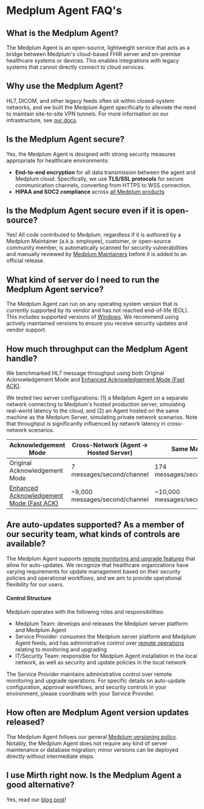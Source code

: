 # Medplum Agent FAQ's 

## What is the Medplum Agent? 

The Medplum Agent is an open-source, lightweight service that acts as a bridge between Medplum's cloud-based FHIR server and on-premise healthcare systems or devices. This enables integrations with legacy systems that cannot directly connect to cloud services. 

## Why use the Medplum Agent? 

HL7, DICOM, and other legacy feeds often sit within closed-system networks, and we built the Medplum Agent specifically to alleviate the need to maintain site-to-site VPN tunnels. For more information on our infrastructure, see [our docs](/docs/agent). 

## Is the Medplum Agent secure? 

Yes, the Medplum Agent is designed with strong security measures appropriate for healthcare environments:

- **End-to-end encryption** for all data transmission between the agent and Medplum cloud. Specifically, we use **TLS/SSL protocols** for secure communication channels, converting from HTTPS to WSS connection. 
- **HIPAA and SOC2 compliance** across [all Medplum products](/docs/compliance) 

## Is the Medplum Agent secure even if it is open-source? 

Yes! All code contributed to Medplum, regardless if it is authored by a Medplum Maintainer (a.k.a. employee), customer, or open-source community member, is automatically scanned for security vulnerabilities and manually reviewed by [Medplum Maintainers](https://www.medplum.com/about) before it is added to an official release. 

## What kind of server do I need to run the Medplum Agent service? 

The Medplum Agent can run on any operating system version that is currently supported by its vendor and has not reached end-of-life (EOL). This includes supported versions of [Windows](https://learn.microsoft.com/en-us/lifecycle/). We recommend using actively maintained versions to ensure you receive security updates and vendor support.

## How much throughput can the Medplum Agent handle? 

We benchmarked HL7 message throughput using both Original Acknowledgement Mode and [Enhanced Acknowledgement Mode (Fast ACK)](/docs/agent/acknowledgement-modes#enhanced-acknowledgement-mode-fast-ack). 

We tested two server configurations: (1) a Medplum Agent on a separate network connecting to Medplum's hosted production server, simulating real-world latency to the cloud, and (2) an Agent hosted on the same machine as the Medplum Server, simulating private network scenarios. Note that throughput is significantly influenced by network latency in cross-network scenarios.

| Acknowledgement Mode | Cross-Network (Agent -> Hosted Server) | Same Machine | 
|--------|-----------|------------|
| Original Acknowledgement Mode | 7 messages/second/channel | 174 messages/second/channel | 
| [Enhanced Acknowledgement Mode (Fast ACK)](/docs/agent/acknowledgement-modes#enhanced-acknowledgement-mode-fast-ack) | ~9,000 messages/second/channel | ~10,000 messages/second/channel | 

## Are auto-updates supported? As a member of our security team, what kinds of controls are available? 

The Medplum Agent supports [remote monitoring and upgrade features](/docs/agent/features) that allow for auto-updates. We recognize that healthcare organizations have varying requirements for update management based on their security policies and operational workflows, and we aim to provide operational flexibility for our users. 

#### Control Structure  

Medplum operates with the following roles and responsibilities: 

- Medplum Team: develops and releases the Medplum server platform and Medplum Agent
- Service Provider: consumes the Medplum server platform and Medplum Agent feeds, and has administrative control over [remote operations](/docs/agent/features) relating to monitoring and upgrading 
- IT/Security Team: responsible for Medplum Agent installation in the local network, as well as security and update policies in the local network 

The Service Provider maintains administrative control over remote monitoring and upgrade operations. For specific details on auto-update configuration, approval workflows, and security controls in your environment, please coordinate with your Service Provider. 

## How often are Medplum Agent version updates released? 

The Medplum Agent follows our general [Medplum versioning policy](/docs/compliance/versions). Notably, the Medplum Agent does not require any kind of server maintenance or database migration; minor versions can be deployed directly without intermediate steps. 

## I use Mirth right now. Is the Medplum Agent a good alternative? 

Yes, read our [blog post](/blog/medplum-for-mirth-users)! 

